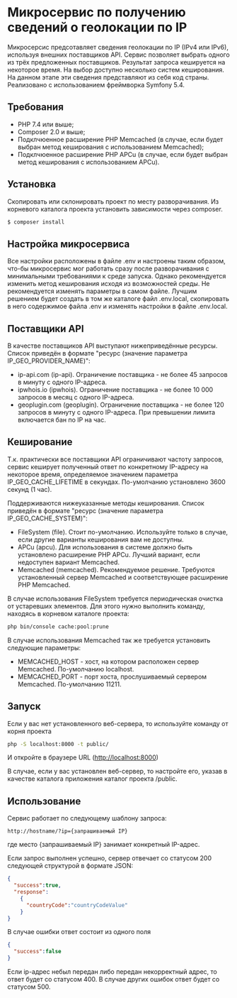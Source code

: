 Микросервис по получению сведений о геолокации по IP
====================================================

Микросерсис предсотавляет сведения геолокации по IP (IPv4 или IPv6), используя внешних поставщиков API.
Сервис позволяет выбрать одного из трёх предложенных поставщиков. Результат запроса кешируется на некоторое время.
На выбор доступно несколько систем кеширования.
На данном этапе эти сведения представляют из себя код страны.
Реализовано с использованием фреймворка Symfony 5.4.

Требования
----------

* PHP 7.4 или выше;
* Composer 2.0 и выше;
* Подклчюенное расширение PHP Memcached (в случае, если будет выбран метод кеширования с использованием Memcached);
* Подклчюенное расширение PHP APCu (в случае, если будет выбран метод кеширования с использованием APCu).

Установка
---------

Скопировать или склонировать проект по месту разворачивания.
Из корневого каталога проекта установить зависимости через composer.
```bash
$ composer install
```

Настройка микросервиса
----------------------

Все настройки расположены в файле .env и настроены таким образом, что-бы микросервис мог работать сразу
после разворачивания с минимальными требованиями к среде запуска.
Однако рекомендуется изменить метод кеширования исходя из возможностей среды.
Не рекомендуется изменять параметры в самом файле. Лучшим решением будет создать в том же каталоге файл .env.local,
скопировать в него содержимое файла .env и изменять настройки в файле .env.local.

Поставщики API
--------------

В качестве поставщиков API выступают нижеприведённые ресурсы. Список приведён в формате "ресурс (значение параметра IP_GEO_PROVIDER_NAME)":

* ip-api.com (ip-api). Ограничение поставщика - не более 45 запросов в минуту с одного IP-адреса.
* ipwhois.io (ipwhois). Ограничение поставщика - не более 10 000 запросов в месяц с одного IP-адреса.
* geoplugin.com (geoplugin). Ограничение поставщика - не более 120 запросов в минуту с одного IP-адреса. При превышении лимита включается бан по IP на час.

Кеширование
-----------

Т.к. практически все поставщики API ограничивают частоту запросов, сервис кеширует полученный ответ по конкретному 
IP-адресу на некоторое время, определяемое значением параметра IP_GEO_CACHE_LIFETIME в секундах.
По-умолчанию установлено 3600 секунд (1 час).

Поддерживаются нижеуказанные методы кеширования. Список приведён в формате "ресурс (значение параметра IP_GEO_CACHE_SYSTEM)":
* FileSystem (file). Стоит по-умолчанию. Используйте только в случае, если другие варианты кеширования вам не доступны.
* APCu (apcu). Для использования в системе должно быть установлено расширение PHP APCu. Лучший вариант, если недоступен вариант Memcached.
* Memcached (memcached). Рекомендуемое решение. Требуются установленный сервер Memcached и соответствующее расширение PHP Memcached.

В случае использования FileSystem требуется периодическая очистка от устаревших элементов.
Для этого нужно выполнить команду, находясь в корневом каталоге проекта:

```bash
php bin/console cache:pool:prune
```

В случае использования Memcached так же требуется установить следующие параметры:
* MEMCACHED_HOST - хост, на котором расположен сервер Memcached. По-умолчанию localhost.
* MEMCACHED_PORT - порт хоста, прослушиваемый сервером Memcached. По-умолчанию 11211.

Запуск
------

Если у вас нет установленного веб-сервера, то используйте команду от корня проекта
```bash
php -S localhost:8000 -t public/
```

И откройте в браузере  URL (<http://localhost:8000>)

В случае, если у вас установлен веб-сервер, то настройте его, указав в качестве каталога приложения каталог проекта /public.

Использование
-------------

Сервис работает по следующему шаблону запроса:

```http request
http://hostname/?ip={запрашиваемый IP}
```

где место {запрашиваемый IP} занимает конкретный IP-адрес.

Если запрос выполнен успешно, сервер отвечает со статусом 200 следующей структурой в формате JSON: 
```json
{
  "success":true,
  "response":
    {
      "countryCode":"countryCodeValue"
    }
}
```

В случае ошибки ответ состоит из одного поля
```json
{
  "success":false
}
```

Если ip-адрес небыл передан либо передан некорректный адрес, то ответ будет со статусом 400.
В случае других ошибок ответ будет со статусом 500.